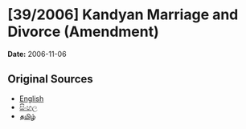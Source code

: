 # [39/2006] Kandyan Marriage and Divorce (Amendment)

**Date:** 2006-11-06

## Original Sources

- [English](https://documents.gov.lk/view/acts/2006/11/39-2006_E.pdf)
- [සිංහල](https://documents.gov.lk/view/acts/2006/11/39-2006_S.pdf)
- [தமிழ்](https://documents.gov.lk/view/acts/2006/11/39-2006_T.pdf)
